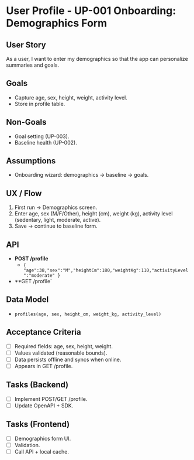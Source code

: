 # User Profile - UP-001 Onboarding: Demographics Form

## User Story

As a user, I want to enter my demographics so that the app can personalize summaries and goals.

## Goals

- Capture age, sex, height, weight, activity level.
- Store in profile table.

## Non-Goals

- Goal setting (UP-003).
- Baseline health (UP-002).

## Assumptions

- Onboarding wizard: demographics → baseline → goals.

## UX / Flow

1. First run → Demographics screen.
2. Enter age, sex (M/F/Other), height (cm), weight (kg), activity level (sedentary, light, moderate, active).
3. Save → continue to baseline form.

## API

- **POST /profile**
  - `{ "age":38,"sex":"M","heightCm":180,"weightKg":110,"activityLevel":"moderate" }`
- \*\*GET /profile`

## Data Model

- `profiles(age, sex, height_cm, weight_kg, activity_level)`

## Acceptance Criteria

- [ ] Required fields: age, sex, height, weight.
- [ ] Values validated (reasonable bounds).
- [ ] Data persists offline and syncs when online.
- [ ] Appears in GET /profile.

## Tasks (Backend)

- [ ] Implement POST/GET /profile.
- [ ] Update OpenAPI + SDK.

## Tasks (Frontend)

- [ ] Demographics form UI.
- [ ] Validation.
- [ ] Call API + local cache.
